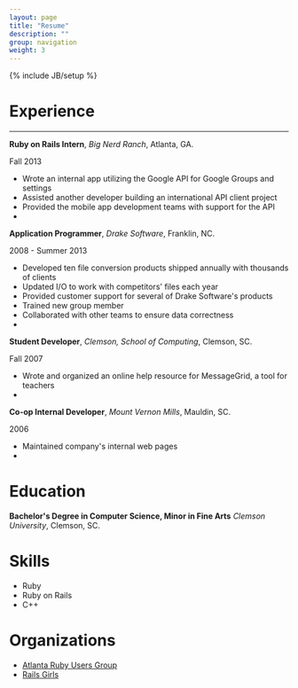 ```yaml
---
layout: page
title: "Resume"
description: ""
group: navigation
weight: 3
---
```

{% include JB/setup %}


# Experience

***

**Ruby on Rails Intern**, *Big Nerd Ranch*, Atlanta, GA.

Fall 2013

- Wrote an internal app utilizing the Google API for Google Groups and settings
- Assisted another developer building an international API client project
- Provided the mobile app development teams with support for the API
-

**Application Programmer**, *Drake Software*, Franklin, NC.

2008 - Summer 2013

- Developed ten file conversion products shipped annually with thousands of clients
- Updated I/O to work with competitors' files each year
- Provided customer support for several of Drake Software's products
- Trained new group member
- Collaborated with other teams to ensure data correctness
-

**Student Developer**, *Clemson, School of Computing*, Clemson, SC.

Fall 2007

- Wrote and organized an online help resource for MessageGrid, a tool for teachers
-

**Co-op Internal Developer**, *Mount Vernon Mills*, Mauldin, SC.

2006

- Maintained company's internal web pages
-

# Education

**Bachelor's Degree in Computer Science, Minor in Fine Arts** *Clemson University*, Clemson, SC.


# Skills

- Ruby
- Ruby on Rails
- C++

# Organizations

* [Atlanta Ruby Users Group](http://www.meetup.com/atlantaruby/)
* [Rails Girls](http://www.meetup.com/Rails-Girls-Atlanta/)
